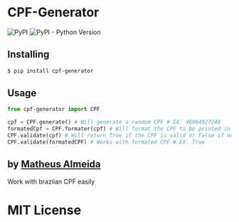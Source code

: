 # CPF-Generator

![PyPI](https://img.shields.io/pypi/v/cpf-generator.svg)
![PyPI - Python Version](https://img.shields.io/pypi/pyversions/cpf-generator.svg)

## Installing

```sh
$ pip install cpf-generator
```

## Usage

```py
from cpf-generator import CPF

cpf = CPF.generate() # Will generate a random CPF # EX: 46064927240
formatedCpf = CPF.formater(cpf) # Will format the CPF to be printed in some place # EX: 460.649.272-40
CPF.validate(cpf) # Will return True if the CPF is valid or False if not # EX: True
CPF.validate(formatedCPF) # Works with formated CPF # EX: True
```

## by [Matheus Almeida](https://twitter.com/mat_almeida)

Work with braziian CPF easily

# MIT License
